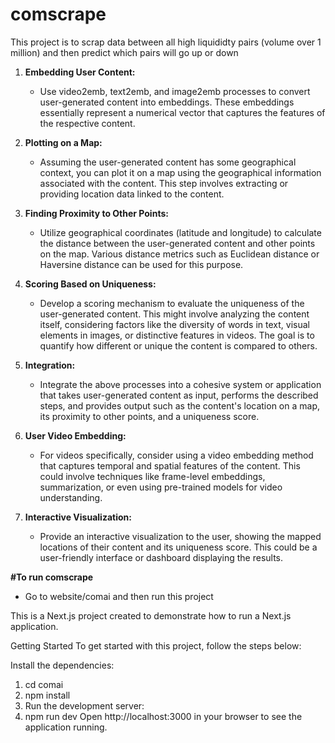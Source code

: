 # comscrape

This project is to scrap data between all high liquididty pairs (volume over 1 million)
and then predict which pairs will go up or down

1. **Embedding User Content:**
   - Use video2emb, text2emb, and image2emb processes to convert user-generated content into embeddings. These embeddings essentially represent a numerical vector that captures the features of the respective content.

2. **Plotting on a Map:**
   - Assuming the user-generated content has some geographical context, you can plot it on a map using the geographical information associated with the content. This step involves extracting or providing location data linked to the content.

3. **Finding Proximity to Other Points:**
   - Utilize geographical coordinates (latitude and longitude) to calculate the distance between the user-generated content and other points on the map. Various distance metrics such as Euclidean distance or Haversine distance can be used for this purpose.

4. **Scoring Based on Uniqueness:**
   - Develop a scoring mechanism to evaluate the uniqueness of the user-generated content. This might involve analyzing the content itself, considering factors like the diversity of words in text, visual elements in images, or distinctive features in videos. The goal is to quantify how different or unique the content is compared to others.

5. **Integration:**
   - Integrate the above processes into a cohesive system or application that takes user-generated content as input, performs the described steps, and provides output such as the content's location on a map, its proximity to other points, and a uniqueness score.

6. **User Video Embedding:**
   - For videos specifically, consider using a video embedding method that captures temporal and spatial features of the content. This could involve techniques like frame-level embeddings, summarization, or even using pre-trained models for video understanding.

7. **Interactive Visualization:**
   - Provide an interactive visualization to the user, showing the mapped locations of their content and its uniqueness score. This could be a user-friendly interface or dashboard displaying the results.

**#To run comscrape**
- Go to website/comai
and then run this project

This is a Next.js project created to demonstrate how to run a Next.js application.

Getting Started
To get started with this project, follow the steps below:

Install the dependencies:
1. cd comai
2. npm install
3. Run the development server:
4. npm run dev
Open http://localhost:3000 in your browser to see the application running.
